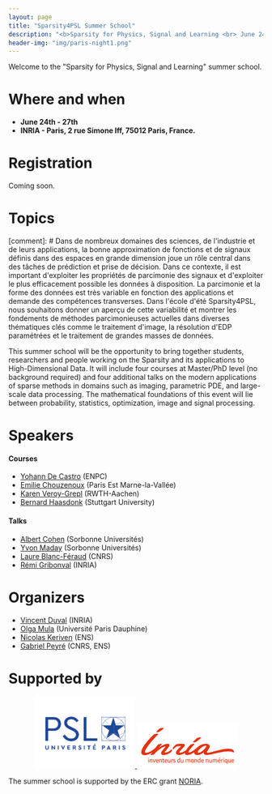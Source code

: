 ```yaml
---
layout: page
title: "Sparsity4PSL Summer School"
description: "<b>Sparsity for Physics, Signal and Learning <br> June 24th - 27th</b>"
header-img: "img/paris-night1.png"
---
```


Welcome to the "Sparsity for Physics, Signal and Learning" summer school.

Where and when
============================

  * **June 24th - 27th**
  * **INRIA - Paris, 2 rue Simone Iff, 75012 Paris, France.**

Registration
============================

Coming soon.

Topics
===========================
[comment]: # Dans de nombreux domaines des sciences, de l'industrie et de leurs applications, la bonne approximation de fonctions et de signaux définis dans des espaces en grande dimension joue un rôle central dans des tâches de prédiction et prise de décision. Dans ce contexte, il est important d'exploiter les propriétés de parcimonie des signaux et d'exploiter le plus efficacement possible les données à disposition. La parcimonie et la forme des données est très variable en fonction des applications et demande des compétences transverses. Dans l'école d'été Sparsity4PSL, nous souhaitons donner un aperçu de cette variabilité et montrer les fondements de méthodes parcimonieuses actuelles dans diverses thématiques clés comme le traitement d'image, la résolution d'EDP paramétrées et le traitement de grandes masses de données.

This summer school will be the opportunity to bring together students, researchers and people working on the Sparsity and its applications to High-Dimensional Data. It will include four courses at Master/PhD level (no background required) and four additional talks on the modern applications of sparse methods in domains such as imaging, parametric PDE, and large-scale data processing. The mathematical foundations of this event will lie between probability, statistics, optimization, image and signal processing.

Speakers
===========================
#### Courses
* [Yohann De Castro](https://ydecastro.github.io/) (ENPC)
* [Emilie Chouzenoux](http://www-syscom.univ-mlv.fr/~chouzeno/) (Paris Est Marne-la-Vallée)
* [Karen Veroy-Grepl](https://www.aices.rwth-aachen.de/en/about-aices/people/principal-investigators/details-zur-person/veroy-grepl) (RWTH-Aachen)
* [Bernard Haasdonk](https://www.ians.uni-stuttgart.de/institute/team/Haasdonk-00005/) (Stuttgart University)

#### Talks
* [Albert Cohen](https://www.ljll.math.upmc.fr/cohen/) (Sorbonne Universités)
* [Yvon Maday](https://www.ljll.math.upmc.fr/maday/) (Sorbonne Universités)
* [Laure Blanc-Féraud](http://www-sop.inria.fr/members/Laure.Blanc_Feraud/) (CNRS)
* [Rémi Gribonval](https://people.irisa.fr/Remi.Gribonval/) (INRIA)

Organizers
===========================
* [Vincent Duval](https://who.rocq.inria.fr/Vincent.Duval/index.html) (INRIA)
* [Olga Mula](https://www.ceremade.dauphine.fr/~mula/) (Université Paris Dauphine)
* [Nicolas Keriven](https://nkeriven.github.io/) (ENS)
* [Gabriel Peyré](http://www.gpeyre.com/) (CNRS, ENS)

Supported by
===========================


<p align="center">

<a href="https://www.psl.eu/">
<img width="200" src="img/logo-psl.jpg"/>
</a>
<a href="https://www.psl.eu/">
<img width="200" src="img/logo-inria.jpg"/>
</a>

</p>

The summer school is supported by the ERC grant [NORIA](http://www.gpeyre.com/noria).
